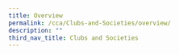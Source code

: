 ```yaml
---
title: Overview
permalink: /cca/Clubs-and-Societies/overview/
description: ""
third_nav_title: Clubs and Societies
---
```

